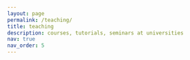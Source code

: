 ```yaml
---
layout: page
permalink: /teaching/
title: teaching
description: courses, tutorials, seminars at universities
nav: true
nav_order: 5
---
```


